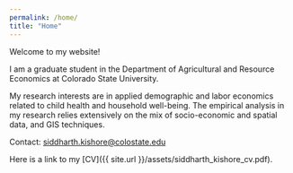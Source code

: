 ```yaml
---
permalink: /home/
title: "Home"
---
```


Welcome to my website!

I am a graduate student in the Department of Agricultural and Resource Economics at Colorado State University. 

My research interests are in applied demographic and labor economics related to child health and household well-being. The empirical analysis in my research relies extensively on the mix of socio-economic and spatial data, and GIS techniques.

Contact:
siddharth.kishore@colostate.edu

Here is a link to my [CV]({{ site.url }}/assets/siddharth_kishore_cv.pdf).

